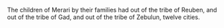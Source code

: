 The children of Merari by their families had out of the tribe of Reuben, and out of the tribe of Gad, and out of the tribe of Zebulun, twelve cities.
